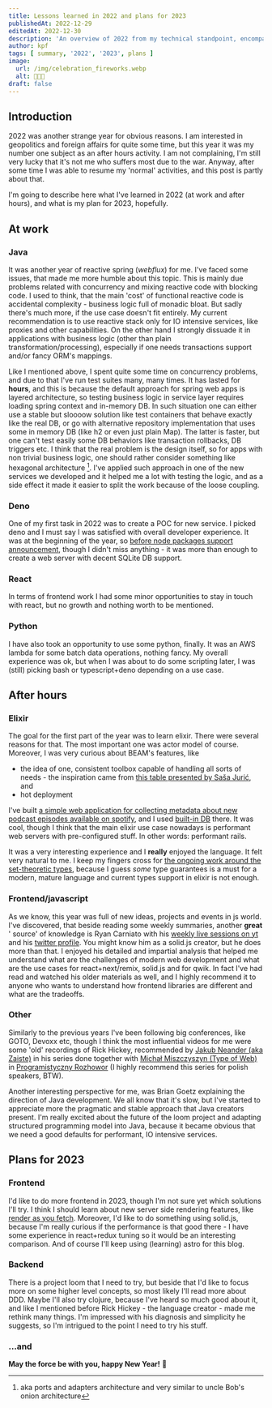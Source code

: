 ```yaml
---
title: Lessons learned in 2022 and plans for 2023
publishedAt: 2022-12-29
editedAt: 2022-12-30
description: 'An overview of 2022 from my technical standpoint, encompassing growth, experience, observations, reflections and plans.'
author: kpf
tags: [ summary, '2022', '2023', plans ]
image:
  url: /img/celebration_fireworks.webp
  alt: 🍾🍾🍾
draft: false
---
```


## Introduction

2022 was another strange year for obvious reasons. I am interested in geopolitics and foreign affairs for quite some time, but this year it was my number one
subject as an after hours activity. I am not complaining, I'm still very lucky that it's not me who suffers most due to the war. Anyway, after some time I was
able to resume my 'normal' activities, and this post is partly about that.

I'm going to describe here what I've learned in 2022 (at work and after hours), and what is my plan for 2023, hopefully.

## At work

### Java

It was another year of reactive spring (_webflux_) for me. I've faced some issues, that made me more humble about this topic. This is mainly due problems
related with concurrency and mixing reactive code with blocking code. I used to think, that the main 'cost' of functional reactive code is accidental
complexity - business logic full of monadic bloat. But sadly there's much more, if the use case doesn't fit entirely. My current recommendation is to use
reactive stack only for IO intensive services, like proxies and other capabilities. On the other hand I strongly dissuade it in applications with business
logic (other than plain transformation/processing), especially if one needs transactions support and/or fancy ORM's mappings.

Like I mentioned above, I spent quite some time on concurrency problems, and due to that I've run test suites many, many times. It has lasted for **hours**, and
this is because the default approach for spring web apps is layered architecture, so testing business logic in service layer requires loading spring context and
in-memory DB. In such situation one can either use a stable but sloooow solution like test containers that behave exactly like the real DB, or go with
alternative repository implementation that uses some in memory DB (like h2 or even just plain Map). The latter is faster, but one can't test easily some DB
behaviors like transaction rollbacks, DB triggers etc. I think that the real problem is the design itself, so for apps with non trivial business logic, one
should rather consider something like hexagonal architecture [^1]. I've applied such approach in one of the new services we developed and it helped me a lot
with testing the logic, and as a side effect it made it easier to split the work because of the loose coupling.

### Deno

One of my first task in 2022 was to create a POC for new service. I picked deno and I must say I was satisfied with overall developer experience. It was at the
beginning of the year, so [before node packages support announcement](https://deno.land/manual@v1.17.0/npm_nodejs/compatibility_mode), though I didn't miss
anything - it was more than enough to create a web server with decent SQLite DB support.

### React

In terms of frontend work I had some minor opportunities to stay in touch with react, but no growth and nothing worth to be mentioned.

### Python

I have also took an opportunity to use some python, finally. It was an AWS lambda for some batch data operations, nothing fancy. My overall experience was ok,
but when I was about to do some scripting later, I was (still) picking bash or typescript+deno depending on a use case.

## After hours

### Elixir

The goal for the first part of the year was to learn elixir. There were several reasons for that. The most important one was actor model of course. Moreover, I
was very curious about BEAM's features, like

- the idea of one, consistent toolbox capable of handling all sorts of needs - the inspiration came
  from [this table presented by Saša Jurić](https://www.youtube.com/watch?v=JvBT4XBdoUE&t=2266s), and
- hot deployment

I've built [a simple web application for collecting metadata about new podcast episodes available on spotify](https://github.com/frankiewiczkamil/fomos), and I
used [built-in DB](https://www.erlang.org/doc/man/dets.html) there. It was cool, though I think that the main elixir use case nowadays is performant web servers
with pre-configured stuff. In other words: performant rails.

It was a very interesting experience and I **really** enjoyed the language. It felt very natural to me. I keep my fingers cross
for [the ongoing work around the set-theoretic types](https://twitter.com/josevalim/status/1577680998124470273), because I guess _some_ type guarantees is a
must for a modern, mature language and current types support in elixir is not enough.

### Frontend/javascript

As we know, this year was full of new ideas, projects and events in js world. I've discovered, that beside reading some weekly summaries, another **great** '
source' of knowledge is Ryan Carniato with his [weekly live sessions on yt](https://www.youtube.com/@ryansolid/playlists) and
his [twitter profile](https://twitter.com/RyanCarniato). You might know him as a solid.js creator, but he does more than that. I enjoyed his detailed and
impartial analysis that helped me understand what are the challenges of modern web development and what are the use cases for react+next/remix, solid.js and for
qwik. In fact I've had read and watched his older materials as well, and I highly recommend it to anyone who wants to understand how frontend libraries are
different and what are the tradeoffs.

### Other

Similarly to the previous years I've been following big conferences, like GOTO, Devoxx etc, though I think the most influential videos for me were some 'old'
recordings of Rick Hickey, recommended by [Jakub Neander (aka Zaiste)](https://twitter.com/zaiste) in his series done together
with [Michał Miszczyszyn (Type of Web)](https://typeofweb.com/) in [Programistyczny Rozhowor](https://www.youtube.com/watch?v=4kPpfqJqgNg) (I highly recommend
this series for polish speakers, BTW).

Another interesting perspective for me, was Brian Goetz explaining the direction of Java development. We all know that it's slow, but I've started to appreciate
more the pragmatic and stable approach that Java creators present. I'm really excited about the future of the loom project and adapting structured programming
model into Java, because it became obvious that we need a good defaults for performant, IO intensive services.

## Plans for 2023

### Frontend

I'd like to do more frontend in 2023, though I'm not sure yet which solutions I'll try. I think I should learn about new server side rendering features,
like [render as you fetch](https://17.reactjs.org/docs/concurrent-mode-suspense.html#approach-3-render-as-you-fetch-using-suspense). Moreover, I'd like to do
something using solid.js, because I'm really curious if the performance is that good there - I have some experience in react+redux tuning so it would be an
interesting comparison. And of course I'll keep using (learning) astro for this blog.

### Backend

There is a project loom that I need to try, but beside that I'd like to focus more on some higher level concepts, so most likely I'll read more about DDD. Maybe
I'll also try clojure, because I've heard so much good about it, and like I mentioned before Rick Hickey - the language creator - made me rethink many things.
I'm impressed with his diagnosis and simplicity he suggests, so I'm intrigued to the point I need to try his stuff.

### ...and

**May the force be with you, happy New Year!** 🥂

[^1]: aka ports and adapters architecture and very similar to uncle Bob's onion architecture
